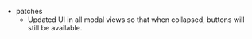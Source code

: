 * patches
    * Updated UI in all modal views so that when collapsed, buttons will still be available.